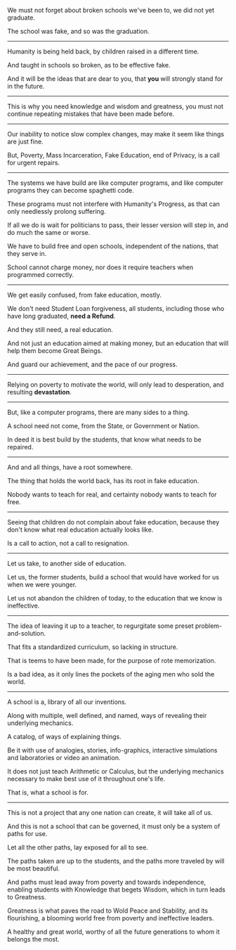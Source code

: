 We must not forget about broken schools we've been to,
we did not yet graduate.

The school was fake,
and so was the graduation.

---

Humanity is being held back,
by children raised in a different time.

And taught in schools so broken,
as to be effective fake.

And it will be the ideas that are dear to you,
that __you__ will strongly stand for in the future.

---

This is why you need knowledge and wisdom and greatness,
you must not continue repeating mistakes that have been made before.

---

Our inability to notice slow complex changes,
may make it seem like things are just fine.

But, Poverty, Mass Incarceration, Fake Education, end of Privacy,
is a call for urgent repairs.

---

The systems we have build are like computer programs,
and like computer programs they can become spaghetti code.

These programs must not interfere with Humanity's Progress,
as that can only needlessly prolong suffering.

If all we do is wait for politicians to pass,
their lesser version will step in, and do much the same or worse.

We have to build free and open schools,
independent of the nations, that they serve in.

School cannot charge money,
nor does it require teachers when programmed correctly.

---

We get easily confused,
from fake education, mostly.

We don't need Student Loan forgiveness,
all students, including those who have long graduated, __need a Refund__.

And they still need,
a real education.

And not just an education aimed at making money,
but an education that will help them become Great Beings.

And guard our achievement,
and the pace of our progress.

---

Relying on poverty to motivate the world,
will only lead to desperation, and resulting __devastation__.

---

But, like a computer programs,
there are many sides to a thing.

A school need not come,
from the State, or Government or Nation.

In deed it is best build by the students,
that know what needs to be repaired.

---

And and all things,
have a root somewhere.

The thing that holds the world back,
has its root in fake education.

Nobody wants to teach for real,
and certainty nobody wants to teach for free.

---

Seeing that children do not complain about fake education,
because they don't know what real education actually looks like.

Is a call to action,
not a call to resignation.

---

Let us take,
to another side of education.

Let us, the former students,
build a school that would have worked for us when we were younger.

Let us not abandon the children of today,
to the education that we know is ineffective.

---

The idea of leaving it up to a teacher,
to regurgitate some preset problem-and-solution.

That fits a standardized curriculum,
so lacking in structure.

That is teems to have been made,
for the purpose of rote memorization.

Is a bad idea,
as it only lines the pockets of the aging men who sold the world.

---

A school is a,
library of all our inventions.

Along with multiple, well defined, and named,
ways of revealing their underlying mechanics.

A catalog,
of ways of explaining things.

Be it with use of analogies, stories, info-graphics,
interactive simulations and laboratories or video an animation.

It does not just teach Arithmetic or Calculus,
but the underlying mechanics necessary to make best use of it throughout one's life.

That is,
what a school is for.

---

This is not a project that any one nation can create,
it will take all of us.

And this is not a school that can be governed,
it must only be a system of paths for use.

Let all the other paths,
lay exposed for all to see.

The paths taken are up to the students,
and the paths more traveled by will be most beautiful.

And paths must lead away from poverty and towards independence,
enabling students with Knowledge that begets Wisdom, which in turn leads to Greatness.

Greatness is what paves the road to Wold Peace and Stability, and its flourishing,
a blooming world free from poverty and ineffective leaders.

A healthy and great world,
worthy of all the future generations to whom it belongs the most.
